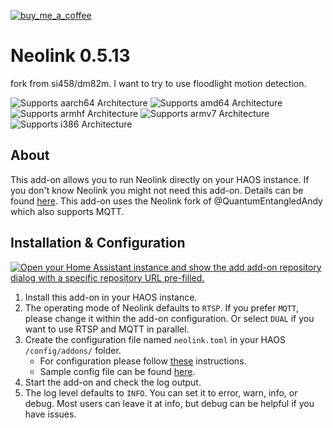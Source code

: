 [![buy_me_a_coffee](https://img.shields.io/badge/If%20you%20like%20it-Buy%20me%20a%20coffee-yellow.svg?style=for-the-badge)](https://www.buymeacoffee.com/dirkmaucher)

# Neolink 0.5.13
fork from si458/dm82m. I want to try to use floodlight motion detection.

![Supports aarch64 Architecture][aarch64-shield]
![Supports amd64 Architecture][amd64-shield]
![Supports armhf Architecture][armhf-shield]
![Supports armv7 Architecture][armv7-shield]
![Supports i386 Architecture][i386-shield]

## About

This add-on allows you to run Neolink directly on your HAOS instance. If you don't know Neolink you might not need this add-on. Details can be found [here](https://github.com/QuantumEntangledAndy/neolink). This add-on uses the Neolink fork of @QuantumEntangledAndy which also supports MQTT.

## Installation & Configuration

[![Open your Home Assistant instance and show the add add-on repository dialog with a specific repository URL pre-filled.](https://my.home-assistant.io/badges/supervisor_add_addon_repository.svg)](https://my.home-assistant.io/redirect/supervisor_add_addon_repository/?repository_url=https%3A%2F%2Fgithub.com%2Fdm82m%2Fhassio-addons)

1. Install this add-on in your HAOS instance.
2. The operating mode of Neolink defaults to `RTSP`. If you prefer `MQTT`, please change it within the add-on configuration. Or select `DUAL` if you want to use RTSP and MQTT in parallel.
3. Create the configuration file named `neolink.toml` in your HAOS `/config/addons/` folder.
   - For configuration please follow [these](https://github.com/QuantumEntangledAndy/neolink#configuration) instructions.
   - Sample config file can be found [here](https://raw.githubusercontent.com/QuantumEntangledAndy/neolink/master/sample_config.toml).
4. Start the add-on and check the log output.
5. The log level defaults to `INFO`. You can set it to error, warn, info, or debug. Most users can leave it at info, but debug can be helpful if you have issues.

<!--

Notes to developers after forking or using the github template feature:
- While developing comment out the 'image' key from 'example/config.yaml' to make the supervisor build the addon
  - Remember to put this back when pushing up your changes.
- When you merge to the 'main' branch of your repository a new build will be triggered.
  - Make sure you adjust the 'version' key in 'example/config.yaml' when you do that.
  - Make sure you update 'example/CHANGELOG.md' when you do that.
  - The first time this runs you might need to adjust the image configuration on github container registry to make it public
- Adjust the 'image' key in 'example/config.yaml' so it points to your username instead of 'home-assistant'.
  - This is where the build images will be published to.
- Rename the example directory.
  - The 'slug' key in 'example/config.yaml' should match the directory name.
- Adjust all keys/url's that points to 'home-assistant' to now point to your user/fork.
- Share your repository on the forums https://community.home-assistant.io/c/projects/9
- Do awesome stuff!
 -->

[aarch64-shield]: https://img.shields.io/badge/aarch64-yes-green.svg?style=for-the-badge
[amd64-shield]: https://img.shields.io/badge/amd64-yes-green.svg?style=for-the-badge
[armhf-shield]: https://img.shields.io/badge/armhf-yes-green.svg?style=for-the-badge
[armv7-shield]: https://img.shields.io/badge/armv7-yes-green.svg?style=for-the-badge
[i386-shield]: https://img.shields.io/badge/i386-yes-green.svg?style=for-the-badge
